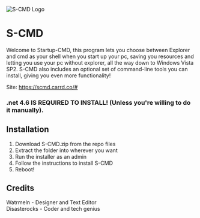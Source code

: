 ![S-CMD Logo](https://media.discordapp.net/attachments/843931672092868658/1139981534468784229/scmd.png?width=64&height=64)

# S-CMD
Welcome to Startup-CMD, this program lets you choose between Explorer and cmd as your shell when you start up your pc, saving you resources and letting you use your pc without explorer, all the way down to Windows Vista SP2.
S-CMD also includes an optional set of command-line tools you can install, giving you even more functionality!

Site: https://scmd.carrd.co/#
### .net 4.6 IS REQUIRED TO INSTALL! (Unless you're willing to do it manually).

## Installation
1. Download S-CMD.zip from the repo files
2. Extract the folder into wherever you want
3. Run the installer as an admin
4. Follow the instructions to install S-CMD
5. Reboot!

## Credits
Watrmeln - Designer and Text Editor
<br>
Disasterocks - Coder and tech genius
